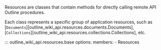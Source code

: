 
Resources are classes that contain methods for directly calling remote API Outline procedures.

Each class represents a specific group of application resources, such as [`Documents`][outline_wiki_api.resources.documents.Documents],
[`Collections`][outline_wiki_api.resources.collections.Collections], etc.

::: outline_wiki_api.resources.base
    options:
      members:
        - Resources

